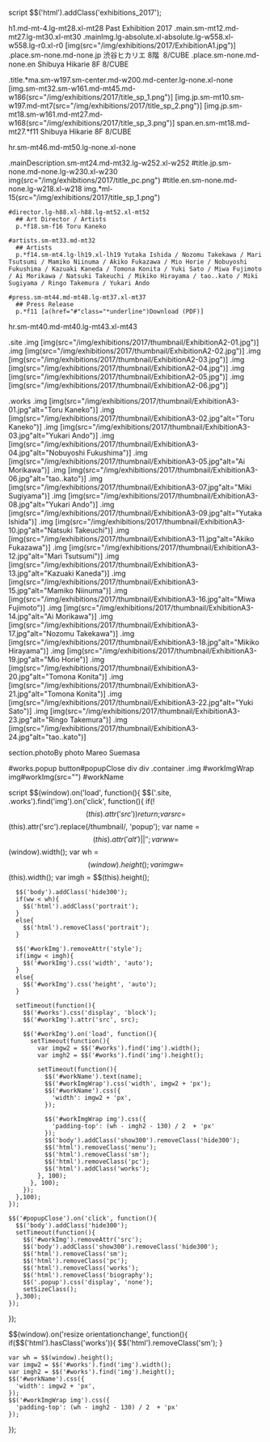 script
  $$('html').addClass('exhibitions_2017');

h1.md-mt-4.lg-mt28.xl-mt28 Past Exhibition 2017
.main.sm-mt12.md-mt27.lg-mt30.xl-mt30
  .mainImg.lg-absolute.xl-absolute.lg-w558.xl-w558.lg-r0.xl-r0
    [img(src="/img/exhibitions/2017/ExhibitionA1.jpg")]
    .place.sm-none.md-none.jp 渋谷ヒカリエ 8階&nbsp;&nbsp;8/CUBE
    .place.sm-none.md-none.en Shibuya Hikarie 8F 8/CUBE

  .title.*ma.sm-w197.sm-center.md-w200.md-center.lg-none.xl-none
    [img.sm-mt32.sm-w161.md-mt45.md-w186(src="/img/exhibitions/2017/title_sp_1.png")]
    [img.jp.sm-mt10.sm-w197.md-mt7(src="/img/exhibitions/2017/title_sp_2.png")]
    [img.jp.sm-mt18.sm-w161.md-mt27.md-w168(src="/img/exhibitions/2017/title_sp_3.png")]
    span.en.sm-mt18.md-mt27.*f11 Shibuya Hikarie 8F 8/CUBE

  hr.sm-mt46.md-mt50.lg-none.xl-none

  .mainDescription.sm-mt24.md-mt32.lg-w252.xl-w252
    #title.jp.sm-none.md-none.lg-w230.xl-w230
      img(src="/img/exhibitions/2017/title_pc.png")
    #title.en.sm-none.md-none.lg-w218.xl-w218
      img.*ml-15(src="/img/exhibitions/2017/title_sp_1.png")

    #director.lg-h88.xl-h88.lg-mt52.xl-mt52
      ## Art Director / Artists
      p.*f18.sm-f16 Toru Kaneko

    #artists.sm-mt33.md-mt32
      ## Artists
      p.*f14.sm-mt4.lg-lh19.xl-lh19 Yutaka Ishida / Nozomu Takekawa / Mari Tsutsumi / Mamiko Niinuma / Akiko Fukazawa / Mio Horie / Nobuyoshi Fukushima / Kazuaki Kaneda / Tomona Konita / Yuki Sato / Miwa Fujimoto / Ai Morikawa / Natsuki Takeuchi / Mikiko Hirayama / tao..kato / Miki Sugiyama / Ringo Takemura / Yukari Ando

    #press.sm-mt44.md-mt48.lg-mt37.xl-mt37
      ## Press Release
      p.*f11 [a(href="#"class="*underline")Download (PDF)]

hr.sm-mt40.md-mt40.lg-mt43.xl-mt43

.site
  .img [img(src="/img/exhibitions/2017/thumbnail/ExhibitionA2-01.jpg")]
  .img [img(src="/img/exhibitions/2017/thumbnail/ExhibitionA2-02.jpg")]
  .img [img(src="/img/exhibitions/2017/thumbnail/ExhibitionA2-03.jpg")]
  .img [img(src="/img/exhibitions/2017/thumbnail/ExhibitionA2-04.jpg")]
  .img [img(src="/img/exhibitions/2017/thumbnail/ExhibitionA2-05.jpg")]
  .img [img(src="/img/exhibitions/2017/thumbnail/ExhibitionA2-06.jpg")]

.works
  .img [img(src="/img/exhibitions/2017/thumbnail/ExhibitionA3-01.jpg"alt="Toru Kaneko")]
  .img [img(src="/img/exhibitions/2017/thumbnail/ExhibitionA3-02.jpg"alt="Toru Kaneko")]
  .img [img(src="/img/exhibitions/2017/thumbnail/ExhibitionA3-03.jpg"alt="Yukari Ando")]
  .img [img(src="/img/exhibitions/2017/thumbnail/ExhibitionA3-04.jpg"alt="Nobuyoshi Fukushima")]
  .img [img(src="/img/exhibitions/2017/thumbnail/ExhibitionA3-05.jpg"alt="Ai Morikawa")]
  .img [img(src="/img/exhibitions/2017/thumbnail/ExhibitionA3-06.jpg"alt="tao..kato")]
  .img [img(src="/img/exhibitions/2017/thumbnail/ExhibitionA3-07.jpg"alt="Miki Sugiyama")]
  .img [img(src="/img/exhibitions/2017/thumbnail/ExhibitionA3-08.jpg"alt="Yukari Ando")]
  .img [img(src="/img/exhibitions/2017/thumbnail/ExhibitionA3-09.jpg"alt="Yutaka Ishida")]
  .img [img(src="/img/exhibitions/2017/thumbnail/ExhibitionA3-10.jpg"alt="Natsuki Takeuchi")]
  .img [img(src="/img/exhibitions/2017/thumbnail/ExhibitionA3-11.jpg"alt="Akiko Fukazawa")]
  .img [img(src="/img/exhibitions/2017/thumbnail/ExhibitionA3-12.jpg"alt="Mari Tsutsumi")]
  .img [img(src="/img/exhibitions/2017/thumbnail/ExhibitionA3-13.jpg"alt="Kazuaki Kaneda")]
  .img [img(src="/img/exhibitions/2017/thumbnail/ExhibitionA3-15.jpg"alt="Mamiko Niinuma")]
  .img [img(src="/img/exhibitions/2017/thumbnail/ExhibitionA3-16.jpg"alt="Miwa Fujimoto")]
  .img [img(src="/img/exhibitions/2017/thumbnail/ExhibitionA3-14.jpg"alt="Ai Morikawa")]
  .img [img(src="/img/exhibitions/2017/thumbnail/ExhibitionA3-17.jpg"alt="Nozomu Takekawa")]
  .img [img(src="/img/exhibitions/2017/thumbnail/ExhibitionA3-18.jpg"alt="Mikiko Hirayama")]
  .img [img(src="/img/exhibitions/2017/thumbnail/ExhibitionA3-19.jpg"alt="Mio Horie")]
  .img [img(src="/img/exhibitions/2017/thumbnail/ExhibitionA3-20.jpg"alt="Tomona Konita")]
  .img [img(src="/img/exhibitions/2017/thumbnail/ExhibitionA3-21.jpg"alt="Tomona Konita")]
  .img [img(src="/img/exhibitions/2017/thumbnail/ExhibitionA3-22.jpg"alt="Yuki Sato")]
  .img [img(src="/img/exhibitions/2017/thumbnail/ExhibitionA3-23.jpg"alt="Ringo Takemura")]
  .img [img(src="/img/exhibitions/2017/thumbnail/ExhibitionA3-24.jpg"alt="tao..kato")]

section.photoBy photo Mareo Suemasa

#works.popup
  button#popupClose
    div
    div
  .container
    .img
      #workImgWrap
        img#workImg(src="")
        #workName 


script
  $$(window).on('load', function(){
    $$('.site, .works').find('img').on('click', function(){
      if(!$$(this).attr('src')){
        return;
      }
      var src = $$(this).attr('src').replace(/thumbnail/, 'popup');
      var name = $$(this).attr('alt') || ' ';
      var ww = $$(window).width();
      var wh = $$(window).height();
      var imgw = $$(this).width();
      var imgh = $$(this).height();

      $$('body').addClass('hide300');
      if(ww < wh){
        $$('html').addClass('portrait');
      }
      else{
        $$('html').removeClass('portrait');
      }

      $$('#workImg').removeAttr('style');
      if(imgw < imgh){
        $$('#workImg').css('width', 'auto');
      }
      else{
        $$('#workImg').css('height', 'auto');
      }

      setTimeout(function(){
        $$('#works').css('display', 'block');
        $$('#workImg').attr('src', src);

        $$('#workImg').on('load', function(){
          setTimeout(function(){
            var imgw2 = $$('#works').find('img').width();
            var imgh2 = $$('#works').find('img').height();

            setTimeout(function(){
              $$('#workName').text(name);
              $$('#workImgWrap').css('width', imgw2 + 'px');
              $$('#workName').css({
                'width': imgw2 + 'px',
              });

              $$('#workImgWrap img').css({
                'padding-top': (wh - imgh2 - 130) / 2  + 'px'
              });
              $$('body').addClass('show300').removeClass('hide300');
              $$('html').removeClass('menu');
              $$('html').removeClass('sm');
              $$('html').removeClass('pc');
              $$('html').addClass('works');
            }, 100);
          }, 100);
        });
      },100);
    });

    $$('#popupClose').on('click', function(){
      $$('body').addClass('hide300');
      setTimeout(function(){
        $$('#workImg').removeAttr('src');
        $$('body').addClass('show300').removeClass('hide300');
        $$('html').removeClass('sm');
        $$('html').removeClass('pc');
        $$('html').removeClass('works');
        $$('html').removeClass('biography');
        $$('.popup').css('display', 'none');
        setSizeClass();
      },300);
    });
  });

  $$(window).on('resize orientationchange', function(){
    if($$('html').hasClass('works')){
      $$('html').removeClass('sm');
    }

    var wh = $$(window).height();
    var imgw2 = $$('#works').find('img').width();
    var imgh2 = $$('#works').find('img').height();
    $$('#workName').css({
      'width': imgw2 + 'px',
    });
    $$('#workImgWrap img').css({
      'padding-top': (wh - imgh2 - 130) / 2  + 'px'
    });

  });
